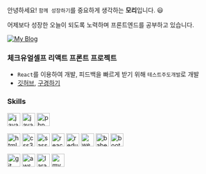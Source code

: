 안녕하세요! `함께 성장하기`를 중요하게 생각하는 **모리**입니다. 😃

어제보다 성장한 오늘이 되도록 노력하며 프론트엔드를 공부하고 있습니다.

[![My Blog](http://img.shields.io/badge/-My%20blog-black?style=flat-square&logo=github&link=https://kwonmory.github.io/)](https://kwonmory.github.io/)
	

### 체크유얼셀프 리액트 프론트 프로젝트

- `React`를 이용하여 개발, 피드백을 빠르게 받기 위해 `테스트주도개발`로 개발
- [깃허브](https://github.com/CodeSoom/check-your-self-kwonmory), [구경하기](https://bit.ly/3heoFfZ)

### Skills

<p align="left">
<img src="https://devicons.github.io/devicon/devicon.git/icons/javascript/javascript-original.svg" alt="javascript" width="30" height="30"/> 

<img src="https://devicons.github.io/devicon/devicon.git/icons/java/java-original-wordmark.svg" alt="java" width="30" height="30"/>

<img src="https://devicons.github.io/devicon/devicon.git/icons/php/php-original.svg" alt="php" width="30" height="30"/> 
</p>

<p align="left">
<img src="https://devicons.github.io/devicon/devicon.git/icons/html5/html5-original-wordmark.svg" alt="html5" width="30" height="30"/>

<img src="https://devicons.github.io/devicon/devicon.git/icons/css3/css3-original-wordmark.svg" alt="css3" width="30" height="30"/>

<img src="https://devicons.github.io/devicon/devicon.git/icons/sass/sass-original.svg" alt="sass" width="30" height="30"/> 

<img src="https://devicons.github.io/devicon/devicon.git/icons/react/react-original-wordmark.svg" alt="react" width="30" height="30"/>

<img src="https://devicons.github.io/devicon/devicon.git/icons/redux/redux-original.svg" alt="redux" width="30" height="30"/>

<img src="https://devicons.github.io/devicon/devicon.git/icons/webpack/webpack-original.svg" alt="webpack" width="30" height="30"/>

<img src="https://www.vectorlogo.zone/logos/babeljs/babeljs-icon.svg" alt="babel" width="30" height="30"/>

<img src="https://devicons.github.io/devicon/devicon.git/icons/bootstrap/bootstrap-plain.svg" alt="bootstrap" width="30" height="30"/> 
</p>

<p align="left">
<img src="https://www.vectorlogo.zone/logos/git-scm/git-scm-icon.svg" alt="git" width="30" height="30"/>
<img src="https://devicons.github.io/devicon/devicon.git/icons/amazonwebservices/amazonwebservices-original-wordmark.svg" alt="aws" width="30" height="30"/>  
<img src="https://devicons.github.io/devicon/devicon.git/icons/laravel/laravel-plain-wordmark.svg" alt="laravel" width="30" height="30"/> 
<img src="https://devicons.github.io/devicon/devicon.git/icons/mysql/mysql-original-wordmark.svg" alt="mysql" width="30" height="30"/>   
</p>

